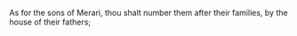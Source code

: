 As for the sons of Merari, thou shalt number them after their families, by the house of their fathers;
